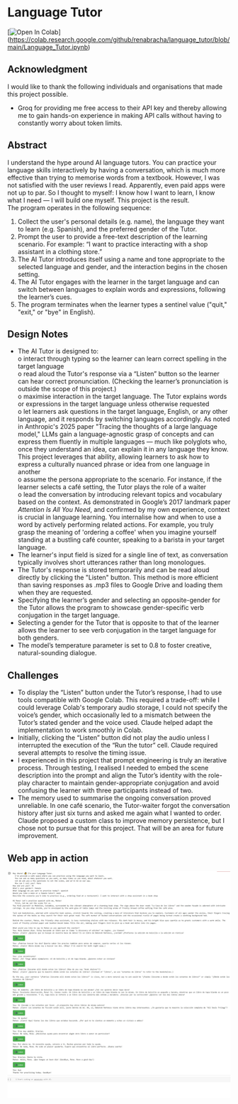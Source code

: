 # Language Tutor

[![Open In Colab](https://colab.research.google.com/assets/colab-badge.svg)]
(https://colab.research.google.com/github/renabracha/language_tutor/blob/main/Language_Tutor.ipynb)

## Acknowledgment
I would like to thank the following individuals and organisations that made this project possible.
* Groq for providing me free access to their API key and thereby allowing me to gain hands-on experience in making API calls without having to constantly worry about token limits.

## Abstract
I understand the hype around AI language tutors. You can practice your language skills interactively by having a conversation, which is much more effective than trying to memorise words from a textbook. However, I was not satisfied with the user reviews I read. Apparently, even paid apps were not up to par. So I thought to myself: I know how I want to learn, I know what I need — I will build one myself. This project is the result.
<br>
The program operates in the following sequence:
1. Collect the user's personal details (e.g. name), the language they want to learn (e.g. Spanish), and the preferred gender of the Tutor.
2. Prompt the user to provide a free-text description of the learning scenario. For example: “I want to practice interacting with a shop assistant in a clothing store.”
3. The AI Tutor introduces itself using a name and tone appropriate to the selected language and gender, and the interaction begins in the chosen setting.
4. The AI Tutor engages with the learner in the target language and can switch between languages to explain words and expressions, following the learner’s cues.
5. The program terminates when the learner types a sentinel value ("quit," "exit," or "bye" in English).

## Design Notes
* The AI Tutor is designed to:<br>
  o interact through typing so the learner can learn correct spelling in the target language<br>
  o read aloud the Tutor's response via a “Listen” button so the learner can hear correct pronunciation. (Checking the learner’s pronunciation is outside the scope of this project.)<br>
  o maximise interaction in the target language. The Tutor explains words or expressions in the target language unless otherwise requested<br>
  o let learners ask questions in the target language, English, or any other language, and it responds by switching languages accordingly. As noted in Anthropic's 2025 paper "Tracing the thoughts of a large language model," LLMs gain a language-agnostic grasp of concepts and can express them fluently in multiple languages — much like polyglots who, once they understand an idea, can explain it in any language they know. This project leverages that ability, allowing learners to ask how to express a culturally nuanced phrase or idea from one language in another<br>
  o assume the persona appropriate to the scenario. For instance, if the learner selects a café setting, the Tutor plays the role of a waiter<br>
  o lead the conversation by introducing relevant topics and vocabulary based on the context. As demonstrated in Google’s 2017 landmark paper *Attention Is All You Need*, and confirmed by my own experience, context is crucial in language learning. You internalise how and when to use a word by actively performing related actions. For example, you truly grasp the meaning of 'ordering a coffee' when you imagine yourself standing at a bustling café counter, speaking to a barista in your target language.<br>
* The learner's input field is sized for a single line of text, as conversation typically involves short utterances rather than long monologues.
* The Tutor's response is stored temporarily and can be read aloud directly by clicking the "Listen" button. This method is more efficient than saving responses as .mp3 files to Google Drive and loading them when they are requested.
* Specifying the learner’s gender and selecting an opposite-gender for the Tutor allows the program to showcase gender-specific verb conjugation in the target language.
* Selecting a gender for the Tutor that is opposite to that of the learner allows the learner to see verb conjugation in the target language for both genders.
* The model’s temperature parameter is set to 0.8 to foster creative, natural-sounding dialogue.

## Challenges
* To display the “Listen” button under the Tutor’s response, I had to use tools compatible with Google Colab. This required a trade-off: while I could leverage Colab's temporary audio storage, I could not specify the voice’s gender, which occasionally led to a mismatch between the Tutor’s stated gender and the voice used. Claude helped adapt the implementation to work smoothly in Colab.
* Initially, clicking the “Listen” button did not play the audio unless I interrupted the execution of the “Run the tutor” cell. Claude required several attempts to resolve the timing issue.
* I experienced in this project that prompt engineering is truly an iterative process. Through testing, I realised I needed to embed the scene description into the prompt and align the Tutor’s identity with the role-play character to maintain gender-appropriate conjugation and avoid confusing the learner with three participants instead of two.
* The memory used to summarise the ongoing conversation proved unreliable. In one café scenario, the Tutor-waiter forgot the conversation history after just six turns and asked me again what I wanted to order. Claude proposed a custom class to improve memory persistence, but I chose not to pursue that for this project. That will be an area for future improvement.

## Web app in action
![Alt text for screen reader](https://github.com/renabracha/language_tutor/blob/main/screenshot.jpg?raw=true)